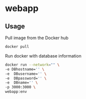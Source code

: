 # webapp
    

<!-- Usage -->
## Usage
Pull image from the Docker hub
```sh
docker pull 
```
Run docker with database information
```sh
docker run --network="" \
-e DBhostname='' \
-e  DBusername='' \
-e  DBpassword='' \
-e  DBname='' \
-p 3000:3000 \
webapp:env
```